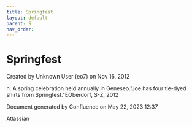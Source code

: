 ```yaml
---
title: Springfest
layout: default
parent: S
nav_order:
---
```


# Springfest

Created by  Unknown User (eo7) on Nov 16, 2012

n. A spring celebration held annually in Geneseo.&quot;Joe has four tie-dyed shirts from Springfest.&quot;EOberdorf, S-Z, 2012

Document generated by Confluence on May 22, 2023 12:37

Atlassian
